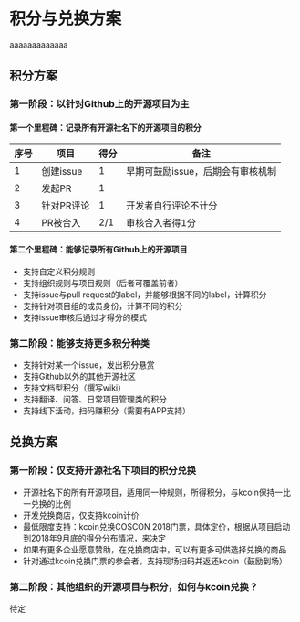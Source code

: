 # 积分与兑换方案
aaaaaaaaaaaaa
## 积分方案

### 第一阶段：以针对Github上的开源项目为主

#### 第一个里程碑：记录所有开源社名下的开源项目的积分

|序号|项目|得分|备注|
|----|----|----|---|
|1|创建issue|1|早期可鼓励issue，后期会有审核机制|
|2|发起PR|1||
|3|针对PR评论|1|开发者自行评论不计分|
|4|PR被合入|2/1|审核合入者得1分|

#### 第二个里程碑：能够记录所有Github上的开源项目

* 支持自定义积分规则
* 支持组织规则与项目规则（后者可覆盖前者）
* 支持issue与pull request的label，并能够根据不同的label，计算积分
* 支持针对项目组的成员身份，计算不同的积分
* 支持issue审核后通过才得分的模式

### 第二阶段：能够支持更多积分种类

* 支持针对某一个issue，发出积分悬赏
* 支持Github以外的其他开源社区
* 支持文档型积分（撰写wiki）
* 支持翻译、问答、日常项目管理类的积分
* 支持线下活动，扫码赚积分（需要有APP支持）

## 兑换方案

### 第一阶段：仅支持开源社名下项目的积分兑换

* 开源社名下的所有开源项目，适用同一种规则，所得积分，与kcoin保持一比一兑换的比例
* 开发兑换商店，仅支持kcoin计价
* 最低限度支持：kcoin兑换COSCON 2018门票，具体定价，根据从项目启动到2018年9月底的得分分布情况，来决定
* 如果有更多企业愿意赞助，在兑换商店中，可以有更多可供选择兑换的商品
* 针对通过kcoin兑换门票的参会者，支持现场扫码并返还kcoin（鼓励到场）

### 第二阶段：其他组织的开源项目与积分，如何与kcoin兑换？

待定
